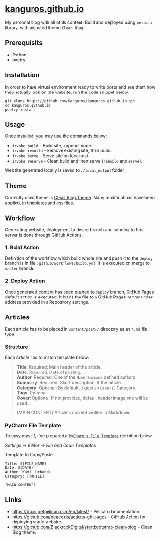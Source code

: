 # [kanguros.github.io](https://kanguros.github.io)

My personal blog with all of its content. 
Build and deployed using `pelican` library, with adjusted theme `Clean Blog`.

## Prerequisits

- Python
- poetry

## Installation

In order to have virtual environment ready to write posts and see them how they actually look on the website, run the
code snippet below:

```shell
git clone https://github.com/Kanguros/kanguros.github.io.git
cd kanguros.github.io
poetry install 
```

## Usage

Once installed, you may use the commands below:

- `invoke build` - Build site, append mode.
- `invoke rebuild` - Remove existing site, then build.
- `invoke serve` - Serve site on localhost.
- `invoke reserve` - Clean build and then serve (`rebuild` and `serve`).

Website generated locally is saved to `./local_output` folder

## Theme

Currently used theme is [Clean Blog Theme](https://github.com/BlackrockDigital/startbootstrap-clean-blog). 
Many modifications have been applied, in templates and css files.

## Workflow

Generating website, deployment to desire branch and sending to host server is done through GitHub Actions.

### 1. Build Action

Definition of the workflow which build whole site and push it to the `deploy` branch is in
file `.github/workflows/build.yml`. It is executed on merge to `master` branch.

### 2. Deploy Action

Once generated content has been pushed to `deploy` branch, GitHub Pages default action is executed. It loads the file to
a GitHub Pages _server_ under address provided in a Repository settings.

## Articles

Each article has to be placed in `content/posts/` directory as an `*.md` file type.

### Structure

Each _Article_ has to match template below:

> **Title**: Required; Main header of the article.  
> **Date**: Required; Data of posting.  
> **Author**: Required; One of the `Name Surname` defined authors.  
> **Summary**: Required. Short description of the article.    
> **Category**: Optional; By default, it gets an `General` Category.  
> **Tags**: Optional.   
> **Cover**: Optional; If not provided, default header image one will be used.
>
> [MAIN CONTENT]
> Article's content written in Markdown.

### PyCharm File Template

To easy myself, I've prepared a [`PyCharm's File Template`](
https://www.jetbrains.com/help/pycharm/using-file-and-code-templates.html) definition below.

_Settings -> Editor -> File and Code Templates_

Template to Copy/Paste

```
Title: ${FILE_NAME}  
Date: ${DATE}  
Author: Kamil Urbanek
Category: [TOFILL] 

[MAIN CONTENT]
```

## Links

- https://docs.getpelican.com/en/latest/ - Pelican documentation.
- https://github.com/peaceiris/actions-gh-pages - GitHub Action for deploying static website.
- https://github.com/BlackrockDigital/startbootstrap-clean-blog - Clean Blog theme.


